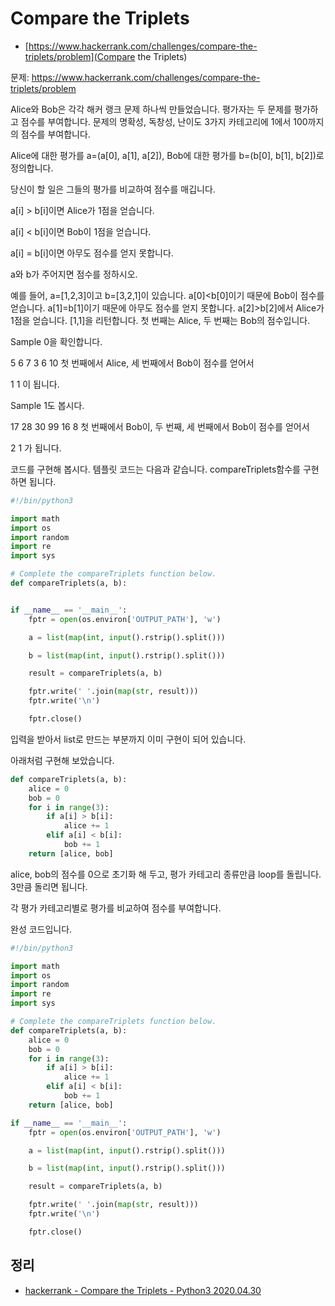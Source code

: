 # Compare the Triplets
* [https://www.hackerrank.com/challenges/compare-the-triplets/problem](Compare the Triplets)

문제: https://www.hackerrank.com/challenges/compare-the-triplets/problem

Alice와 Bob은 각각 해커 랭크 문제 하나씩 만들었습니다. 평가자는 두 문제를 평가하고 점수를 부여합니다. 문제의 명확성, 독창성, 난이도 3가지 카테고리에 1에서 100까지의 점수를 부여합니다.

Alice에 대한 평가를 a=(a[0], a[1], a[2]), Bob에 대한 평가를 b=(b[0], b[1], b[2])로 정의합니다.

당신이 할 일은 그들의 평가를 비교하여 점수를 매깁니다.

a[i] > b[i]이면 Alice가 1점을 얻습니다.

a[i] < b[i]이면 Bob이 1점을 얻습니다.

a[i] = b[i]이면 아무도 점수를 얻지 못합니다.

a와 b가 주어지면 점수를 정하시오.

예를 들어, a=[1,2,3]이고 b=[3,2,1]이 있습니다. a[0]<b[0]이기 때문에 Bob이 점수를 얻습니다. a[1]=b[1]이기 때문에 아무도 점수를 얻지 못합니다. a[2]>b[2]에서 Alice가 1점을 얻습니다. [1,1]을 리턴합니다. 첫 번째는 Alice, 두 번째는 Bob의 점수입니다.

Sample 0을 확인합니다.

5 6 7
3 6 10
첫 번째에서 Alice, 세 번째에서 Bob이 점수를 얻어서

1 1
이 됩니다.

Sample 1도 봅시다.

17 28 30
99 16 8
첫 번째에서 Bob이, 두 번째, 세 번째에서 Bob이 점수를 얻어서

2 1
가 됩니다.

코드를 구현해 봅시다. 템플릿 코드는 다음과 같습니다. compareTriplets함수를 구현하면 됩니다.
```python
#!/bin/python3

import math
import os
import random
import re
import sys

# Complete the compareTriplets function below.
def compareTriplets(a, b):


if __name__ == '__main__':
    fptr = open(os.environ['OUTPUT_PATH'], 'w')

    a = list(map(int, input().rstrip().split()))

    b = list(map(int, input().rstrip().split()))

    result = compareTriplets(a, b)

    fptr.write(' '.join(map(str, result)))
    fptr.write('\n')

    fptr.close()
```
입력을 받아서 list로 만드는 부분까지 이미 구현이 되어 있습니다.

아래처럼 구현해 보았습니다.
```python
def compareTriplets(a, b):
    alice = 0
    bob = 0
    for i in range(3):
        if a[i] > b[i]:
            alice += 1
        elif a[i] < b[i]:
            bob += 1
    return [alice, bob]
```
alice, bob의 점수를 0으로 초기화 해 두고, 평가 카테고리 종류만큼 loop를 돌립니다. 3만큼 돌리면 됩니다.

각 평가 카테고리별로 평가를 비교하여 점수를 부여합니다.

완성 코드입니다.
```python
#!/bin/python3

import math
import os
import random
import re
import sys

# Complete the compareTriplets function below.
def compareTriplets(a, b):
    alice = 0
    bob = 0
    for i in range(3):
        if a[i] > b[i]:
            alice += 1
        elif a[i] < b[i]:
            bob += 1
    return [alice, bob]

if __name__ == '__main__':
    fptr = open(os.environ['OUTPUT_PATH'], 'w')

    a = list(map(int, input().rstrip().split()))

    b = list(map(int, input().rstrip().split()))

    result = compareTriplets(a, b)

    fptr.write(' '.join(map(str, result)))
    fptr.write('\n')

    fptr.close()
```

## 정리
* [hackerrank - Compare the Triplets - Python3 2020.04.30](https://junho85.pe.kr/1523)
